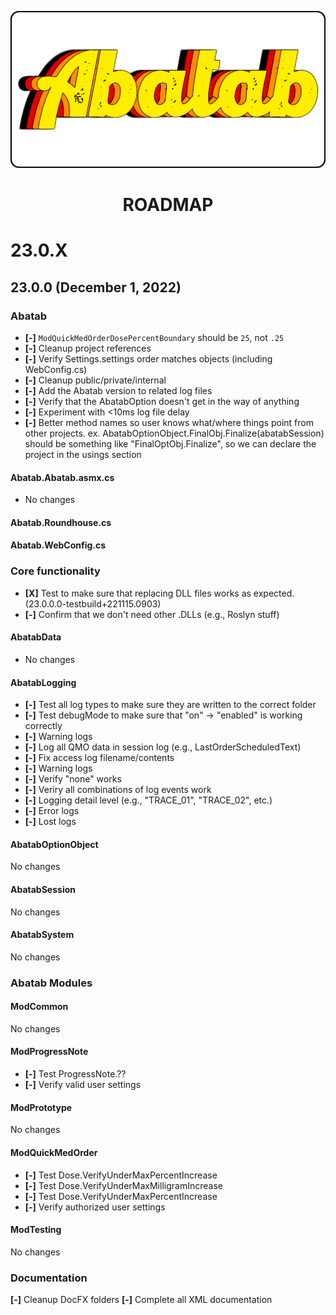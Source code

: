 <div align="center">

![Logo][Logo]

# ROADMAP

</div>

# 23.0.X

## 23.0.0 (December 1, 2022)

### Abatab

* **[-]** `ModQuickMedOrderDosePercentBoundary` should be `25`, not `.25`
* **[-]** Cleanup project references
* **[-]** Verify Settings.settings order matches objects (including WebConfig.cs)
* **[-]** Cleanup public/private/internal
* **[-]** Add the Abatab version to related log files
* **[-]** Verify that the AbatabOption doesn't get in the way of anything
* **[-]** Experiment with <10ms log file delay
* **[-]** Better method names so user knows what/where things point from other projects. ex. AbatabOptionObject.FinalObj.Finalize(abatabSession) should be something like "FinalOptObj.Finalize", so we can declare the project in the usings section


#### Abatab.Abatab.asmx.cs

* No changes

#### Abatab.Roundhouse.cs

#### Abatab.WebConfig.cs

### Core functionality

* **[X]** Test to make sure that replacing DLL files works as expected. (23.0.0.0-testbuild+221115.0903)
* **[-]** Confirm that we don't need other .DLLs (e.g., Roslyn stuff)

#### AbatabData

* No changes

#### AbatabLogging

* **[-]** Test all log types to make sure they are written to the correct folder
* **[-]** Test debugMode to make sure that "on" -> "enabled" is working correctly
* **[-]** Warning logs
* **[-]** Log all QMO data in session log (e.g., LastOrderScheduledText)
* **[-]** Fix access log filename/contents
* **[-]** Warning logs
* **[-]** Verify "none" works
* **[-]** Veriry all combinations of log events work
* **[-]** Logging detail level (e.g., "TRACE_01", "TRACE_02", etc.)
* **[-]** Error logs
* **[-]** Lost logs

#### AbatabOptionObject

No changes

#### AbatabSession

No changes

#### AbatabSystem

No changes

### Abatab Modules

#### ModCommon

No changes

#### ModProgressNote

* **[-]** Test ProgressNote.??
* **[-]** Verify valid user settings

#### ModPrototype

No changes

#### ModQuickMedOrder

* **[-]** Test Dose.VerifyUnderMaxPercentIncrease
* **[-]** Test Dose.VerifyUnderMaxMilligramIncrease
* **[-]** Test Dose.VerifyUnderMaxPercentIncrease
* **[-]** Verify authorized user settings

#### ModTesting

No changes

### Documentation

**[-]** Cleanup DocFX folders
**[-]** Complete all XML documentation

[Logo]: /.github/res/img/logo/RepositoryLogo.png
